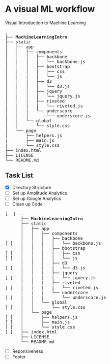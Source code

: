 # A visual ML workflow
Visual Introduction to Machine Learning

<pre>
.
├── <b>MachineLearningIntro</b>
├── static
│   ├── app
│   │   ├── components
│   │   │   ├── backbone
|   |   |   |   └── backbone.js
│   │   │   ├── bootstrap
|   |   |   |   ├── css
|   |   |   |   └── js
│   │   |   ├── d3
|   |   |   |   └── d3.js
│   │   |   ├── jquery
|   |   |   |   └── jquery.js
│   │   |   ├── riveted
|   |   |   |   └── riveted.js
│   |   |   └── underscore
|   |   |       └── underscore.js
│   |   └── global
|   |       └── style.css
│   └── page
|       ├── helpers.js
|       ├── main.js
|       └── style.css
├── index.html
├── LICENSE
└── README.md
</pre>

Task List 
---
- [x] Directory Structure
- [ ] Set up Amplitude Analytics
- [ ] Set up Google Analytics
- [ ] Clean up Code
<pre>
[  ]  .
      ├── <b>MachineLearningIntro</b>
      ├── static
      │   ├── app
      │   │   ├── components
      │   │   │   ├── backbone
[ ]   |   |   |   |   └── backbone.js
      │   │   │   ├── bootstrap
[ ]   |   |   |   |   ├── css
[ ]   |   |   |   |   └── js
      │   │   |   ├── d3
[ ]   |   |   |   |   └── d3.js
      │   │   |   ├── jquery
[ ]   |   |   |   |   └── jquery.js
      │   │   |   ├── riveted
[ ]   |   |   |   |   └── riveted.js
      │   |   |   └── underscore
[ ]   |   |   |       └── underscore.js
      │   |   └── global
[ ]   |   |       └── style.css
      │   └── page
[ ]   |       ├── helpers.js
[ ]   |       ├── main.js
[ ]   |       └── style.css
[ ]   ├── index.html
      ├── LICENSE
      └── README.md
</pre>
- [ ] Reponsiveness
- [ ] Footer 
